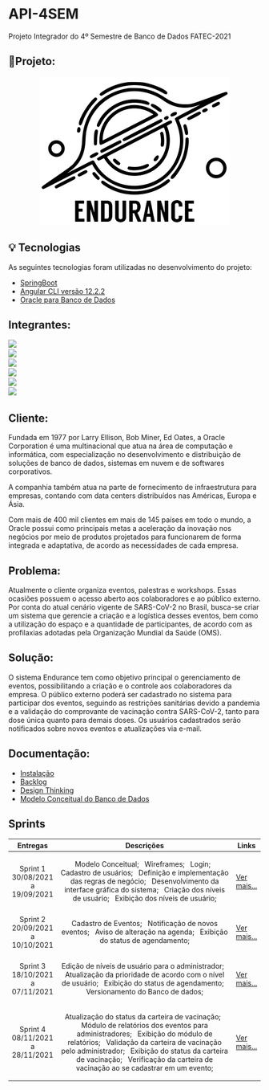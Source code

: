 # API-4SEM
Projeto Integrador do 4º Semestre de Banco de Dados FATEC-2021
## 📝Projeto:

<p align="center"> <img src="https://github.com/MaXximiles/API-4SEM/blob/main/Documenta%C3%A7%C3%A3o/logo%20com%20nome.png"> </p> 

## 💡 Tecnologias

As seguintes tecnologias foram utilizadas no desenvolvimento do projeto:
- [SpringBoot][springboot]
- [Angular CLI versão 12.2.2][angular]
- [Oracle para Banco de Dados][oracle]

[springboot]: https://spring.io/projects/spring-boot
[angular]: https://angular.io/cli
[oracle]: https://www.oracle.com/br/database/
<!----
- [ReactJs][reactjs]
- [NodeJS][nodejs]
- [SpringBoot][springboot]
- [Flyway][flyway]


[reactjs]: https://pt-br.reactjs.org
[nodejs]: https://nodejs.org/en/
[flyway]: https://flywaydb.org
[springboot]: https://spring.io/projects/spring-boot -->

## Integrantes:

<a href="https://www.linkedin.com/in/maxx-barcelos-aaa106b2"> <img src= "https://img.shields.io/badge/Maximiles%20Barcelos%20--%20Scrum%20Master-Linkedin-blue"></a> <br>
<a href="https://www.linkedin.com/in/mateus-senne-172905149"> <img src= "https://img.shields.io/badge/Mateus%20Senne%20--%20Product%20Owner-Linkedin-blue"></a> <br>
<a  href="https://www.linkedin.com/in/rodrigo-tenorio-a56641174"> <img src="https://img.shields.io/badge/Rodrigo%20Amancio%20-Linkedin-blue"></a> <br>
<a href="https://www.linkedin.com/in/bahij-noureddine-941b681b7/"> <img src= "https://img.shields.io/badge/Bahij%20Noureddine-Linkedin-blue"></a><br>
<a href="https://www.linkedin.com/in/jeferson-tadeu-das-neves-a98343190/"> <img src= "https://img.shields.io/badge/Jeferson%20Neves-Linkedin-blue"></a> <br>
<a href="https://www.linkedin.com/in/leonardo-gabriel-silva-11b8b8178/"> <img src= "https://img.shields.io/badge/Leonardo%20Gabriel-Linkedin-blue"></a> <br>

 ## Cliente:

Fundada em 1977 por Larry Ellison, Bob Miner, Ed Oates, a Oracle Corporation é uma multinacional que atua na área de computação e informática, com especialização no desenvolvimento e distribuição de soluções de banco de dados, sistemas em nuvem e de softwares corporativos.

A companhia também atua na parte de fornecimento de infraestrutura para empresas, contando com data centers distribuídos nas Américas, Europa e Ásia.

Com mais de 400 mil clientes em mais de 145 países em todo o mundo, a Oracle possui como principais metas a aceleração da inovação nos negócios por meio de produtos projetados para funcionarem de forma integrada e adaptativa, de acordo as necessidades de cada empresa.

 ## Problema:
Atualmente o cliente organiza eventos, palestras e workshops. Essas ocasiões possuem o acesso aberto aos colaboradores e ao público externo. Por conta do atual cenário vigente de SARS-CoV-2 no Brasil, busca-se criar um sistema que gerencie a criação e a logística desses eventos, bem como a utilização do espaço e a quantidade de participantes, de acordo com as profilaxias adotadas pela Organização Mundial da Saúde (OMS).
 
 ## Solução:
O sistema Endurance tem como objetivo principal o gerenciamento de eventos, possibilitando a criação e o controle aos colaboradores da empresa. O público externo poderá ser cadastrado no sistema para participar dos eventos, seguindo as restrições sanitárias devido a pandemia e a validação do comprovante de vacinação contra SARS-CoV-2, tanto para dose única quanto para demais doses. Os usuários cadastrados serão notificados sobre novos eventos e atualizações via e-mail.
 
  ## Documentação:
 - [Instalação](https://github.com/MaXximiles/API-4SEM/blob/main/C%C3%B3digo/Instala%C3%A7%C3%A3o/README.md)
 - [Backlog](https://trello.com/b/E2Xm3K4N/api-4-sem-endurance-oracle)
 - [Design Thinking](https://www.figma.com/proto/EmAtO4ISBvw2fBlpwq5pyP/Endurance---API-4SEM?page-id=0%3A1&node-id=73%3A28&viewport=241%2C48%2C0.17&scaling=scale-down&starting-point-node-id=29%3A753)
 - [Modelo Conceitual do Banco de Dados](https://github.com/MaXximiles/API-4SEM/blob/main/Documenta%C3%A7%C3%A3o/Database/conceitual%201.1.jpg)
 
 <!----
 - [Story Cards] 
 - [BSC]
 - [PETI]
 - [Modelo Relacional do Banco de Dados](https://github.com/MaXximiles/API-4SEM/blob/main/Documenta%C3%A7%C3%A3o/Database/conceitual%201.1.jpg)
 - [Instruções]
 - [Vídeo Apresentação]
 - [Tutorial Instalação](https://github.com/MaXximiles/API-3SEM/tree/main/Documenta%C3%A7%C3%A3o) -->
 
<h2>Sprints</h2>
       <table>
              <thead>
                     <th width=150px>Entregas</th>
                     <th width=100%>Descrições</th>
                     <th width=100px>Links</th>
              </thead>
              <tbody>
                     <tr>
                            <td align=center>Sprint 1<br>30/08/2021 a 19/09/2021</td>
                            <td > <p align=center>  Modelo Conceitual; &nbsp Wireframes;  &nbsp Login;  &nbsp Cadastro de usuários; &nbsp Definição e implementação das regras de negócio; &nbsp Desenvolvimento da interface gráfica do sistema; &nbsp Criação dos níveis de usuário; &nbsp Exibição dos níveis de usuário;    
                            </td>
                            <td><p><a href="https://github.com/MaXximiles/API-4SEM/tree/sprint-1">Ver mais...</a></p></td>
                     </tr>
                     <tr>
                            <td align=center>Sprint 2<br>20/09/2021 a 10/10/2021</td>
                            <td> <p align=center> Cadastro de Eventos; &nbsp Notificação de novos eventos; &nbsp Aviso de alteração na agenda; &nbsp Exibição do status de agendamento;                     
                            <p align=center>                          
                            </p>
                            </td>
                            <td><p><a href="https://github.com/MaXximiles/API-4SEM/tree/sprint-2">Ver mais...</a></p></td>
                     </tr>
                     <tr>
                            <td align=center>Sprint 3<br>18/10/2021 a 07/11/2021</td>
                            <td> <p align=center> Edição de níveis de usuário para o administrador;  &nbsp Atualização da prioridade de acordo com o nível de usuário;  &nbsp Exibição do status de agendamento; &nbsp Versionamento do Banco de dados;                             
                      <p align=center>                          
                      </p>
                      </td>
                            <td><p><a href="https://github.com/MaXximiles/API-4SEM/tree/sprint-3">Ver mais...</a></p></td>
                     </tr>
                      <tr>
                            <td align=center>Sprint 4<br>08/11/2021 a 28/11/2021</td>
                            <td> <p align=center> Atualização do status da carteira de vacinação;  &nbsp Módulo de relatórios dos eventos para administradores;  &nbsp Exibição do módulo de relatórios;  &nbsp Validação da carteira de vacinação pelo administrador;  &nbsp Exibição do status da carteira de vacinação;  &nbsp Verificação da carteira de vacinação ao se cadastrar em um evento;
                             <p align=center>                          
                       </p>
                       </td>
                            <td><p><a href="https://github.com/MaXximiles/API-4SEM/tree/sprint-4">Ver mais...</a></p></td>
                     </tr>
              </tbody>
       </table>

